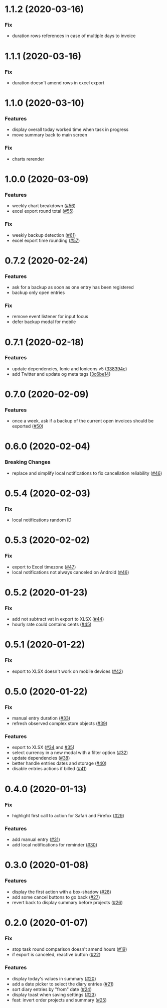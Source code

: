 <a name="1.1.2"></a>
# 1.1.2 (2020-03-16)

### Fix

* duration rows references in case of multiple days to invoice

<a name="1.1.1"></a>
# 1.1.1 (2020-03-16)

### Fix

* duration doesn't amend rows in excel export

<a name="1.1.0"></a>
# 1.1.0 (2020-03-10)

### Features

* display overall today worked time when task in progress
* move summary back to main screen

### Fix

* charts rerender

<a name="1.0.0"></a>
# 1.0.0 (2020-03-09)

### Features

* weekly chart breakdown ([#56](https://github.com/peterpeterparker/tietracker/issues/56))
* excel export round total ([#55](https://github.com/peterpeterparker/tietracker/issues/55))

### Fix

* weekly backup detection ([#61](https://github.com/peterpeterparker/tietracker/pull/61))
* excel export time rounding ([#57](https://github.com/peterpeterparker/tietracker/issues/57))

<a name="0.7.2"></a>
# 0.7.2 (2020-02-24)

### Features

* ask for a backup as soon as one entry has been registered
* backup only open entries

### Fix

* remove event listener for input focus
* defer backup modal for mobile

<a name="0.7.1"></a>
# 0.7.1 (2020-02-18)

### Features

* update dependencies, Ionic and Ionicons v5 ([338394c](https://github.com/peterpeterparker/tietracker/commit/338394c7653ec8e06a984fab571d5acd5ebd4e30))
* add Twitter and update og meta tags ([3c6be14](https://github.com/peterpeterparker/tietracker/commit/3c6be14a293a2d686fb9c70b6d24100e54b9a520))

<a name="0.7.0"></a>
# 0.7.0 (2020-02-09)

### Features

* once a week, ask if a backup of the current open invoices should be exported ([#50](https://github.com/peterpeterparker/tietracker/issues/50))

<a name="0.6.0"></a>
# 0.6.0 (2020-02-04)

### Breaking Changes

* replace and simplify local notifications to fix cancellation reliability ([#46](https://github.com/peterpeterparker/tietracker/issues/46))

<a name="0.5.4"></a>
# 0.5.4 (2020-02-03)

### Fix

* local notifications random ID

<a name="0.5.3"></a>
# 0.5.3 (2020-02-02)

### Fix

* export to Excel timezone ([#47](https://github.com/peterpeterparker/tietracker/issues/47))
* local notifications not always canceled on Android ([#46](https://github.com/peterpeterparker/tietracker/issues/46))

<a name="0.5.2"></a>
# 0.5.2 (2020-01-23)

### Fix

* add not subtract vat in export to XLSX ([#44](https://github.com/peterpeterparker/tietracker/pull/44))
* hourly rate could contains cents ([#45](https://github.com/peterpeterparker/tietracker/pull/45))

<a name="0.5.1"></a>
# 0.5.1 (2020-01-22)

### Fix

* export to XLSX doesn't work on mobile devices ([#42](https://github.com/peterpeterparker/tietracker/issues/42))

<a name="0.5.0"></a>
# 0.5.0 (2020-01-22)

### Fix

* manual entry duration ([#33](https://github.com/peterpeterparker/tietracker/pull/33))
* refresh observed complex store objects ([#39](https://github.com/peterpeterparker/tietracker/pull/39))

### Features

* export to XLSX ([#34](https://github.com/peterpeterparker/tietracker/issues/34) and [#35](https://github.com/peterpeterparker/tietracker/issues/35))
* select currency in a new modal with a filter option ([#32](https://github.com/peterpeterparker/tietracker/pull/32))
* update dependencies ([#38](https://github.com/peterpeterparker/tietracker/pull/38))
* better handle entries dates and storage ([#40](https://github.com/peterpeterparker/tietracker/pull/40))
* disable entries actions if billed ([#41](https://github.com/peterpeterparker/tietracker/pull/41))

<a name="0.4.0"></a>
# 0.4.0 (2020-01-13)

### Fix

* highlight first call to action for Safari and Firefox ([#29](https://github.com/peterpeterparker/tietracker/pull/29))

### Features

* add manual entry ([#31](https://github.com/peterpeterparker/tietracker/pull/31))
* add local notifications for reminder ([#30](https://github.com/peterpeterparker/tietracker/pull/30))

<a name="0.3.0"></a>
# 0.3.0 (2020-01-08)

### Features

* display the first action with a box-shadow ([#28](https://github.com/peterpeterparker/tietracker/pull/28))
* add some cancel buttons to go back ([#27](https://github.com/peterpeterparker/tietracker/pull/27))
* revert back to display summary before projects ([#26](https://github.com/peterpeterparker/tietracker/pull/26))

<a name="0.2.0"></a>
# 0.2.0 (2020-01-07)

### Fix

* stop task round comparison doesn't amend hours ([#19](https://github.com/peterpeterparker/tietracker/pull/19))
* if export is canceled, reactive button ([#22](https://github.com/peterpeterparker/tietracker/pull/22))

### Features

* display today's values in summary ([#20](https://github.com/peterpeterparker/tietracker/pull/20))
* add a date picker to select the diary entries ([#21](https://github.com/peterpeterparker/tietracker/pull/21))
* sort diary entries by "from" date ([#24](https://github.com/peterpeterparker/tietracker/pull/24))
* display toast when saving settings ([#23](https://github.com/peterpeterparker/tietracker/pull/23))
* feat: invert order projects and summary ([#25](https://github.com/peterpeterparker/tietracker/pull/25))
